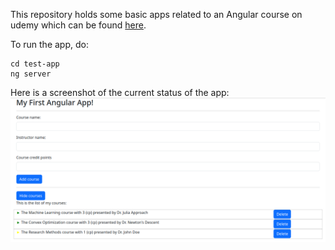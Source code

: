 This repository holds some basic apps related to an Angular course on udemy which can be found [here](https://www.udemy.com/course/the-complete-guide-to-angular-2/).

To run the app, do:
    
    cd test-app
    ng server
    

Here is a screenshot of the current status of the app:
![An screenshot of the main page of the app](./_doc_images/mainpage.png)